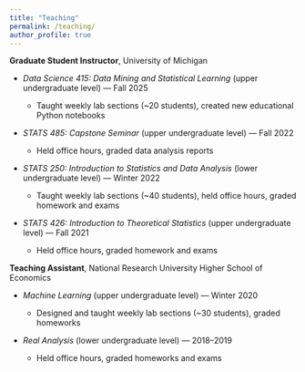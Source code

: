 ```yaml
---
title: "Teaching"
permalink: /teaching/
author_profile: true
---
```


**Graduate Student Instructor**, University of Michigan  

- *Data Science 415: Data Mining and Statistical Learning* (upper undergraduate level) — Fall 2025  
  - Taught weekly lab sections (~20 students), created new educational Python notebooks  


- *STATS 485: Capstone Seminar* (upper undergraduate level) — Fall 2022  
  - Held office hours, graded data analysis reports  


- *STATS 250: Introduction to Statistics and Data Analysis* (lower undergraduate level) — Winter 2022  
  - Taught weekly lab sections (~40 students), held office hours, graded homework and exams  


- *STATS 426: Introduction to Theoretical Statistics* (upper undergraduate level) — Fall 2021  
  - Held office hours, graded homework and exams  


**Teaching Assistant**, National Research University Higher School of Economics  

- *Machine Learning* (upper undergraduate level) — Winter 2020  
  - Designed and taught weekly lab sections (~30 students), graded homeworks  


- *Real Analysis* (lower undergraduate level) — 2018–2019  
  - Held office hours, graded homeworks and exams  
